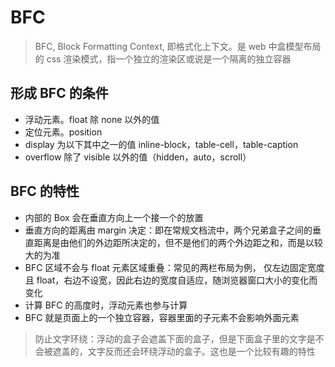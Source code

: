 # BFC

> BFC, Block Formatting Context, 即格式化上下文。是 web 中盒模型布局的 css 渲染模式，指一个独立的渲染区或说是一个隔离的独立容器

## 形成 BFC 的条件

- 浮动元素。float 除 none 以外的值
- 定位元素。position
- display 为以下其中之一的值 inline-block，table-cell，table-caption
- overflow 除了 visible 以外的值（hidden，auto，scroll）

## BFC 的特性

- 内部的 Box 会在垂直方向上一个接一个的放置
- 垂直方向的距离由 margin 决定：即在常规文档流中，两个兄弟盒子之间的垂直距离是由他们的外边距所决定的，但不是他们的两个外边距之和，而是以较大的为准
- BFC 区域不会与 float 元素区域重叠：常见的两栏布局为例， 仅左边固定宽度且 float，右边不设宽，因此右边的宽度自适应，随浏览器窗口大小的变化而变化
- 计算 BFC 的高度时，浮动元素也参与计算
- BFC 就是页面上的一个独立容器，容器里面的子元素不会影响外面元素

> 防止文字环绕：浮动的盒子会遮盖下面的盒子，但是下面盒子里的文字是不会被遮盖的，文字反而还会环绕浮动的盒子。这也是一个比较有趣的特性
